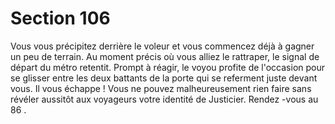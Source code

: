 # Section 106

Vous vous précipitez derrière le voleur et vous commencez déjà à gagner un peu de
terrain. Au moment précis où vous alliez le rattraper, le signal de départ du métro retentit.
Prompt à réagir,  le voyou profite de l'occasion pour se glisser entre les deux battants de la
porte qui se referment juste devant vous. Il vous échappe ! Vous ne pouvez
malheureusement rien faire sans révéler aussitôt aux voyageurs votre identité de Justicier.
Rendez -vous  au  86 .